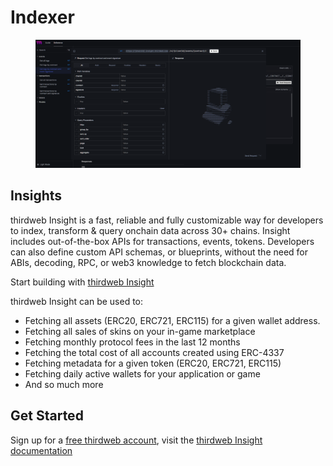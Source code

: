 # Indexer

<figure><img src="../.gitbook/assets/image.png" alt=""><figcaption></figcaption></figure>

## Insights

thirdweb Insight is a fast, reliable and fully customizable way for developers to index, transform & query onchain data across 30+ chains. Insight includes out-of-the-box APIs for transactions, events, tokens. Developers can also define custom API schemas, or blueprints, without the need for ABIs, decoding, RPC, or web3 knowledge to fetch blockchain data.



Start building with [thirdweb Insight](https://portal.thirdweb.com/insight?utm_source=lens&utm_medium=docs)



thirdweb Insight can be used to:

* Fetching all assets (ERC20, ERC721, ERC115) for a given wallet address.
* Fetching all sales of skins on your in-game marketplace
* Fetching monthly protocol fees in the last 12 months
* Fetching the total cost of all accounts created using ERC-4337
* Fetching metadata for a given token (ERC20, ERC721, ERC115)
* Fetching daily active wallets for your application or game
* And so much more

## Get Started

Sign up for a [free thirdweb account](https://thirdweb.com/team?utm_source=lens&utm_medium=docs), visit the [thirdweb Insight documentation](https://portal.thirdweb.com/insight/get-started?utm_source=lens&utm_medium=docs)
